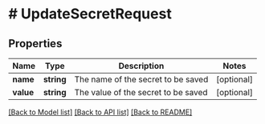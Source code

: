 # # UpdateSecretRequest

## Properties

Name | Type | Description | Notes
------------ | ------------- | ------------- | -------------
**name** | **string** | The name of the secret to be saved | [optional]
**value** | **string** | The value of the secret to be saved | [optional]

[[Back to Model list]](../../README.md#models) [[Back to API list]](../../README.md#endpoints) [[Back to README]](../../README.md)
